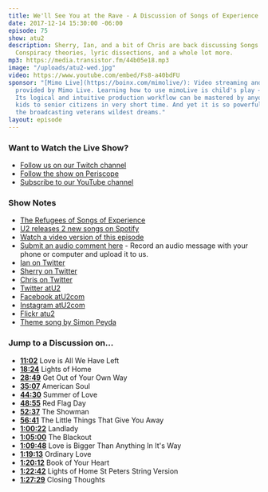 ```yaml
---
title: We'll See You at the Rave - A Discussion of Songs of Experience
date: 2017-12-14 15:30:00 -06:00
episode: 75
show: atu2
description: Sherry, Ian, and a bit of Chris are back discussing Songs of Experience.
  Conspiracy theories, lyric dissections, and a whole lot more.
mp3: https://media.transistor.fm/44b05e18.mp3
image: "/uploads/atu2-wed.jpg"
video: https://www.youtube.com/embed/Fs8-a40bdFU
sponsor: "[Mimo Live](https://boinx.com/mimolive/): Video streaming and production
  provided by Mimo Live. Learning how to use mimoLive is child's play – literally.
  Its logical and intuitive production workflow can be mastered by anyone from school
  kids to senior citizens in very short time. And yet it is so powerful, it also satisfies
  the broadcasting veterans wildest dreams."
layout: episode
---
```


### Want to Watch the Live Show?

* [Follow us on our Twitch channel](https://www.twitch.tv/gsfm)
* [Follow the show on Periscope](http://periscope.tv/ichris)
* [Subscribe to our YouTube channel](https://www.youtube.com/c/GoodstuffFm-podcasts)

### Show Notes
* [The Refugees of Songs of Experience](https://www.atu2.com/news/will-you-be-my-sanctuary-the-refugees-of-songs-of-experience.html)
* [U2 releases 2 new songs on Spotify](https://www.atu2.com/news/u2-releases-two-songs-under-spotify-singles-feature.html)
* [Watch a video version of this episode](https://www.youtube.com/watch?v=Fs8-a40bdFU)
* [Submit an audio comment here](https://www.dropbox.com/request/GA6MTwhVo618jrGPyDuE) - Record an audio message with your phone or computer and upload it to us.
* [Ian on Twitter](https://twitter.com/ianpryan)
* [Sherry on Twitter](https://twitter.com/atu2comsherry)
* [Chris on Twitter](https://twitter.com/iChris)
* [Twitter atU2](https://twitter.com/atu2)
* [Facebook atU2com](https://www.facebook.com/atu2com)
* [Instagram atU2com](https://www.instagram.com/atu2com/)
* [Flickr atu2](https://www.flickr.com/photos/atu2com/)
* [Theme song by Simon Peyda](https://simonpeyda.wordpress.com/2016/04/06/how-to-dismantle-a-sirens-song-the-making-of-a-podcast-theme/)

### Jump to a Discussion on...

* **[11:02](#t=11:02)** Love is All We Have Left
* **[18:24](#t=18:24)** Lights of Home
* **[28:49](#t=28:49)** Get Out of Your Own Way
* **[35:07](#t=35:07)** American Soul
* **[44:30](#t=44:30)** Summer of Love
* **[48:55](#t=48:55)** Red Flag Day
* **[52:37](#t=52:37)** The Showman
* **[56:41](#t=56:41)** The Little Things That Give You Away
* **[1:00:22](#t=1:00:22)** Landlady
* **[1:05:00](#t=1:05:00)** The Blackout
* **[1:09:48](#t=1:09:48)** Love is Bigger Than Anything In It's Way
* **[1:19:13](#t=1:19:13)** Ordinary Love
* **[1:20:12](#t=1:20:12)** Book of Your Heart
* **[1:22:42](#t=1:22:42)** Lights of Home St Peters String Version
* **[1:27:29](#t=1:27:29)** Closing Thoughts
